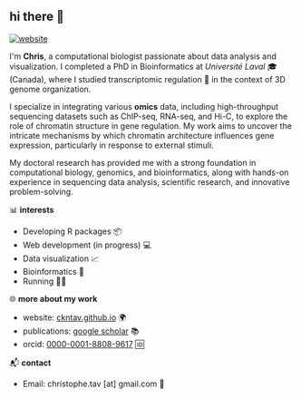 ## hi there 👋

[![website](https://img.shields.io/badge/website-ckntav.github.io-228B22)](https://ckntav.github.io/)

I'm **Chris**, a computational biologist passionate about data analysis and visualization. I completed a PhD in Bioinformatics at *Université Laval* 🎓 (Canada), where I studied transcriptomic regulation 🧬 in the context of 3D genome organization.

I specialize in integrating various **omics** data, including high-throughput sequencing datasets such as ChIP-seq, RNA-seq, and Hi-C, to explore the role of chromatin structure in gene regulation. My work aims to uncover the intricate mechanisms by which chromatin architecture influences gene expression, particularly in response to external stimuli.

My doctoral research has provided me with a strong foundation in computational biology, genomics, and bioinformatics, along with hands-on experience in sequencing data analysis, scientific research, and innovative problem-solving.

📊 **interests**
- Developing R packages 📦 
- Web development (in progress) 💻
- Data visualization 📈
- Bioinformatics 🧬
- Running 🏃‍♂️

🌐 **more about my work**  
- website: [ckntav.github.io](https://ckntav.github.io/) 🌍  
- publications: [google scholar](https://scholar.google.com/citations?user=6Dr-pgwAAAAJ) 📚
- orcid: [0000-0001-8808-9617](https://orcid.org/0000-0001-8808-9617) 🆔

📬 **contact**  
- Email: christophe.tav [at] gmail.com 📧

<!--
**ckntav/ckntav** is a ✨ _special_ ✨ repository because its `README.md` (this file) appears on your GitHub profile.

Here are some ideas to get you started:

- 🔭 I’m currently working on ...
- 🌱 I’m currently learning ...
- 👯 I’m looking to collaborate on ...
- 🤔 I’m looking for help with ...
- 💬 Ask me about ...
- 📫 How to reach me: ...
- 😄 Pronouns: ...
- ⚡ Fun fact: ...
-->
